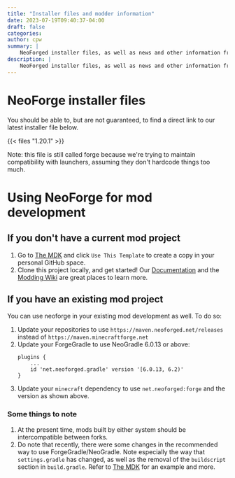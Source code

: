 ```yaml
---
title: "Installer files and modder information"
date: 2023-07-19T09:40:37-04:00
draft: false
categories:
author: cpw
summary: |
    NeoForged installer files, as well as news and other information from the NeoForged project
description: |
    NeoForged installer files, as well as news and other information from the NeoForged project
---
```

# NeoForge installer files
You should be able to, but are not guaranteed, to find a direct link to our latest installer file below.

{{< files "1.20.1" >}}

Note: this file is still called forge because we're trying to maintain compatibility with launchers,
assuming they don't hardcode things too much.

# Using NeoForge for mod development

## If you don't have a current mod project

1. Go to [The MDK] and click `Use This Template` to create a copy in your personal GitHub space.
2. Clone this project locally, and get started! Our [Documentation] and the [Modding Wiki] are great places to learn more.

## If you have an existing mod project
You can use neoforge in your existing mod development as well. To do so:
1. Update your repositories to use `https://maven.neoforged.net/releases` instead of `https://maven.minecraftforge.net`
2. Update your ForgeGradle to use NeoGradle 6.0.13 or above:
    ```
    plugins {
        ...
        id 'net.neoforged.gradle' version '[6.0.13, 6.2)'
    }
    ```
3. Update your `minecraft` dependency to use `net.neoforged:forge` and the version as shown above.

### Some things to note
1. At the present time, mods built by either system should be intercompatible between forks.
2. Do note that recently, there were some changes in the recommended way to use ForgeGradle/NeoGradle. Note especially the way that `settings.gradle` has changed, as well as the removal of the `buildscript` section in `build.gradle`. Refer to [The MDK] for an example and more.

[The MDK]: https://github.com/neoforged/MDK
[Documentation]: https://docs.neoforged.net
[Modding Wiki]: https://forge.gemwire.uk
